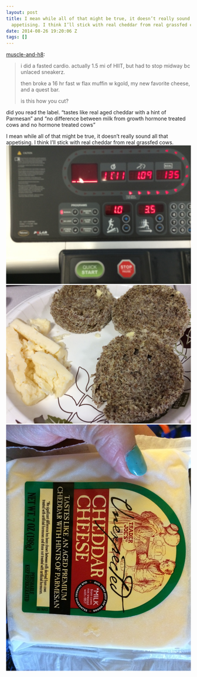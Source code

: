 ```yaml
---
layout: post
title: I mean while all of that might be true, it doesn’t really sound all that
  appetising. I think I’ll stick with real cheddar from real grassfed cows.
date: 2014-08-26 19:20:06 Z
tags: []
---
```

[muscle-and-h8](http://muscle-and-h8.tumblr.com/post/95842193188/i-did-a-fasted-cardio-actually-1-5-mi-of-hiit):

> i did a fasted cardio. actually 1.5 mi of HIIT, but had to stop midway bc unlaced sneakerz.
> 
> then broke a 16 hr fast w flax muffin w kgold, my new favorite cheese, and a quest bar.
> 
> is this how you cut?

did you read the label. “tastes like real aged cheddar with a hint of Parmesan” and “no difference between milk from growth hormone treated cows and no hormone treated cows”

I mean while all of that might be true, it doesn’t really sound all that appetising. I think I’ll stick with real cheddar from real grassfed cows.
![](/media/2014/08/95843686014_0.jpg)
![](/media/2014/08/95843686014_1.jpg)
![](/media/2014/08/95843686014_2.jpg)
